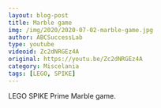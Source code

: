 ```yaml
---
layout: blog-post
title: Marble game
img: /img/2020/2020-07-02-marble-game.jpg
author: ABCSuccessLab
type: youtube
videoid: Zc2dNRGEz4A
original: https://youtu.be/Zc2dNRGEz4A
category: Miscelania
tags: [LEGO, SPIKE]
---
```

LEGO SPIKE Prime Marble game.